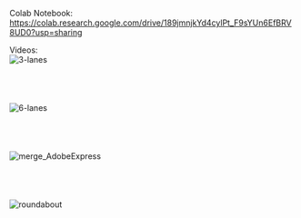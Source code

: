 Colab Notebook:\
https://colab.research.google.com/drive/189jmnjkYd4cylPt_F9sYUn6EfBRV8UD0?usp=sharing

Videos:\
![3-lanes](https://user-images.githubusercontent.com/49105118/196131706-8cd57ef2-4dae-42a1-9c89-fcce9fed9523.gif)
<br/><br/><br/><br/><br/>
![6-lanes](https://user-images.githubusercontent.com/49105118/196131722-b9145e10-7b88-4a56-a354-849f54c5d472.gif)
<br/><br/><br/><br/><br/>
![merge_AdobeExpress](https://user-images.githubusercontent.com/49105118/196129165-134fc228-8036-4656-b681-ca20ddb4b41f.gif)
<br/><br/><br/><br/><br/>
![roundabout](https://user-images.githubusercontent.com/49105118/196132298-f21e5979-4181-40f8-8d2a-925ae774c9ac.gif)
